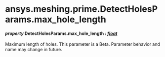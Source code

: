 # ansys.meshing.prime.DetectHolesParams.max_hole_length

#### *property* DetectHolesParams.max_hole_length *: [float](https://docs.python.org/3.11/library/functions.html#float)*

Maximum length of holes.
This parameter is a Beta. Parameter behavior and name may change in future.

<!-- !! processed by numpydoc !! -->
